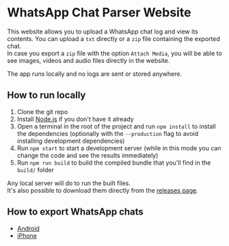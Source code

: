 # WhatsApp Chat Parser Website

This website allows you to upload a WhatsApp chat log and view its contents.
You can upload a `txt` directly or a `zip` file containing the exported chat.  
In case you export a `zip` file with the option `Attach Media`, you will be able to see images, videos and audio files directly in the website. 

The app runs locally and no logs are sent or stored anywhere.

## How to run locally

1. Clone the git repo
2. Install [Node.js](https://nodejs.org/en/) if you don't have it already
3. Open a terminal in the root of the project and run `npm install` to install the dependencies (optionally with the `--production` flag to avoid installing development dependencies)
4. Run `npm start` to start a development server (while in this mode you can change the code and see the results immediately)
5. Run `npm run build` to build the compiled bundle that you'll find in the `build/` folder

Any local server will do to run the built files.  
It's also possible to download them directly from the [releases page](https://github.com/Pustur/whatsapp-chat-parser-website/releases).

## How to export WhatsApp chats

- [Android](https://faq.whatsapp.com/android/chats/how-to-save-your-chat-history)
- [iPhone](https://faq.whatsapp.com/iphone/chats/how-to-back-up-to-icloud/)


